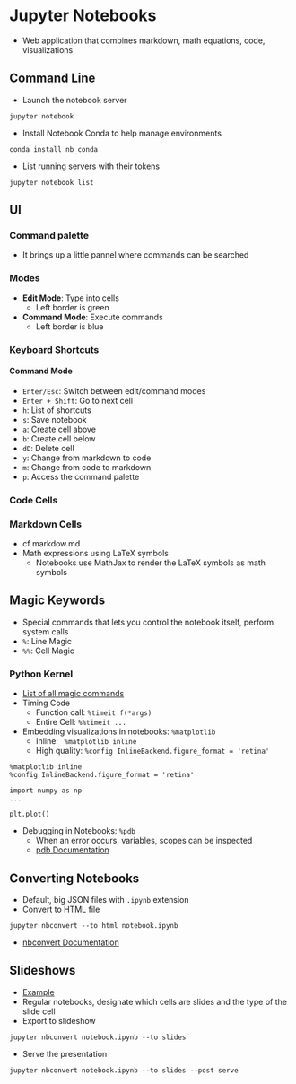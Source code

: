 # Jupyter Notebooks

* Web application that combines markdown, math equations, code, visualizations

## Command Line

* Launch the notebook server
```
jupyter notebook
```
* Install Notebook Conda to help manage environments
```
conda install nb_conda
```
* List running servers with their tokens
```
jupyter notebook list
```

## UI

### Command palette

* It brings up a little pannel where commands can be searched

### Modes

* **Edit Mode**: Type into cells
  * Left border is green
* **Command Mode**: Execute commands
  * Left border is blue

### Keyboard Shortcuts

#### Command Mode

* `Enter/Esc`: Switch between edit/command modes
* `Enter + Shift`: Go to next cell
* `h`: List of shortcuts
* `s`: Save notebook
* `a`: Create cell above
* `b`: Create cell below
* `dD`: Delete cell
* `y`: Change from markdown to code
* `m`: Change from code to markdown
* `p`: Access the command palette

### Code Cells

### Markdown Cells

* cf markdow.md
* Math expressions using LaTeX symbols
  * Notebooks use MathJax to render the LaTeX symbols as math symbols

## Magic Keywords

* Special commands that lets you control the notebook itself, perform system calls
* `%`: Line Magic
* `%%`: Cell Magic

### Python Kernel

* [List of all magic commands](http://ipython.readthedocs.io/en/stable/interactive/magics.html)
* Timing Code
  * Function call: `%timeit f(*args)`
  * Entire Cell: `%%timeit ...`
* Embedding visualizations in notebooks: `%matplotlib`
  * Inline: ` %matplotlib inline`
  * High quality: `%config InlineBackend.figure_format = 'retina'`
```
%matplotlib inline
%config InlineBackend.figure_format = 'retina'

import numpy as np
...

plt.plot()
```
* Debugging in Notebooks: `%pdb`
  * When an error occurs, variables, scopes can be inspected
  * [pdb Documentation](https://docs.python.org/3/library/pdb.html)

## Converting Notebooks

* Default, big JSON files with `.ipynb` extension
* Convert to HTML file
```
jupyter nbconvert --to html notebook.ipynb
```
* [nbconvert Documentation](https://nbconvert.readthedocs.io/en/latest/usage.html)

## Slideshows

* [Example](http://nbviewer.jupyter.org/format/slides/github/jorisvandenbossche/2015-PyDataParis/blob/master/pandas_introduction.ipynb#)
* Regular notebooks, designate which cells are slides and the type of the slide cell
* Export to slideshow
```
jupyter nbconvert notebook.ipynb --to slides
```
* Serve the presentation
```
jupyter nbconvert notebook.ipynb --to slides --post serve
```
